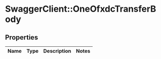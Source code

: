 # SwaggerClient::OneOfxdcTransferBody

## Properties
Name | Type | Description | Notes
------------ | ------------- | ------------- | -------------


